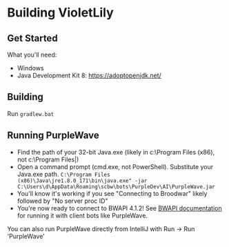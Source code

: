 # Building VioletLily

## Get Started

What you'll need:
* Windows 
* Java Development Kit 8: https://adoptopenjdk.net/

## Building

Run
`gradlew.bat `

## Running PurpleWave

* Find the path of your 32-bit Java.exe (likely in c:\Program Files (x86)\, not c:\Program Files|)
* Open a command prompt (cmd.exe, not PowerShell). Substitute your Java.exe path.
`
C:\Program Files (x86)\Java\jre1.8.0_171\bin\java.exe" -jar C:\Users\d\AppData\Roaming\scbw\bots\PurpleDev\AI\PurpleWave.jar
`
* You'll know it's working if you see "Connecting to Broodwar" likely followed by "No server proc ID"
* You're now ready to connect to BWAPI 4.1.2! See [BWAPI documentation](https://github.com/bwapi/bwapi) for running it with client bots like PurpleWave.
    
You can also run PurpleWave directly from IntelliJ with Run -> Run 'PurpleWave'